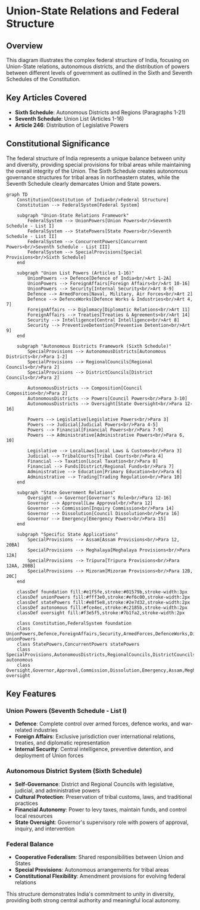 # Union-State Relations and Federal Structure

## Overview
This diagram illustrates the complex federal structure of India, focusing on Union-State relations, autonomous districts, and the distribution of powers between different levels of government as outlined in the Sixth and Seventh Schedules of the Constitution.

## Key Articles Covered
- **Sixth Schedule**: Autonomous Districts and Regions (Paragraphs 1-21)
- **Seventh Schedule**: Union List (Articles 1-16)
- **Article 246**: Distribution of Legislative Powers

## Constitutional Significance
The federal structure of India represents a unique balance between unity and diversity, providing special provisions for tribal areas while maintaining the overall integrity of the Union. The Sixth Schedule creates autonomous governance structures for tribal areas in northeastern states, while the Seventh Schedule clearly demarcates Union and State powers.

```mermaid
graph TD
    Constitution[Constitution of India<br/>Federal Structure]
    Constitution --> FederalSystem[Federal System]
    
    subgraph "Union-State Relations Framework"
        FederalSystem --> UnionPowers[Union Powers<br/>Seventh Schedule - List I]
        FederalSystem --> StatePowers[State Powers<br/>Seventh Schedule - List II]
        FederalSystem --> ConcurrentPowers[Concurrent Powers<br/>Seventh Schedule - List III]
        FederalSystem --> SpecialProvisions[Special Provisions<br/>Sixth Schedule]
    end
    
    subgraph "Union List Powers (Articles 1-16)"
        UnionPowers --> Defence[Defence of India<br/>Art 1-2A]
        UnionPowers --> ForeignAffairs[Foreign Affairs<br/>Art 10-16]
        UnionPowers --> Security[Internal Security<br/>Art 8-9]
        Defence --> ArmedForces[Naval, Military, Air Forces<br/>Art 2]
        Defence --> DefenceWorks[Defence Works & Industries<br/>Art 4, 7]
        ForeignAffairs --> Diplomacy[Diplomatic Relations<br/>Art 11]
        ForeignAffairs --> Treaties[Treaties & Agreements<br/>Art 14]
        Security --> Intelligence[Central Intelligence<br/>Art 8]
        Security --> PreventiveDetention[Preventive Detention<br/>Art 9]
    end
    
    subgraph "Autonomous Districts Framework (Sixth Schedule)"
        SpecialProvisions --> AutonomousDistricts[Autonomous Districts<br/>Para 1-2]
        SpecialProvisions --> RegionalCouncils[Regional Councils<br/>Para 2]
        SpecialProvisions --> DistrictCouncils[District Councils<br/>Para 2]
        
        AutonomousDistricts --> Composition[Council Composition<br/>Para 2]
        AutonomousDistricts --> Powers[Council Powers<br/>Para 3-10]
        AutonomousDistricts --> Oversight[State Oversight<br/>Para 12-16]
        
        Powers --> Legislative[Legislative Powers<br/>Para 3]
        Powers --> Judicial[Judicial Powers<br/>Para 4-5]
        Powers --> Financial[Financial Powers<br/>Para 7-9]
        Powers --> Administrative[Administrative Powers<br/>Para 6, 10]
        
        Legislative --> LocalLaws[Local Laws & Customs<br/>Para 3]
        Judicial --> TribalCourts[Tribal Courts<br/>Para 4]
        Financial --> Taxation[Local Taxation<br/>Para 8]
        Financial --> Funds[District/Regional Funds<br/>Para 7]
        Administrative --> Education[Primary Education<br/>Para 6]
        Administrative --> Trading[Trading Regulation<br/>Para 10]
    end
    
    subgraph "State Government Relations"
        Oversight --> Governor[Governor's Role<br/>Para 12-16]
        Governor --> Approval[Law Approval<br/>Para 12]
        Governor --> Commission[Inquiry Commission<br/>Para 14]
        Governor --> Dissolution[Council Dissolution<br/>Para 16]
        Governor --> Emergency[Emergency Powers<br/>Para 15]
    end
    
    subgraph "Specific State Applications"
        SpecialProvisions --> Assam[Assam Provisions<br/>Para 12, 20BA]
        SpecialProvisions --> Meghalaya[Meghalaya Provisions<br/>Para 12A]
        SpecialProvisions --> Tripura[Tripura Provisions<br/>Para 12AA, 20BB]
        SpecialProvisions --> Mizoram[Mizoram Provisions<br/>Para 12B, 20C]
    end
    
    classDef foundation fill:#e1f5fe,stroke:#01579b,stroke-width:3px
    classDef unionPowers fill:#fff3e0,stroke:#ef6c00,stroke-width:2px
    classDef statePowers fill:#e8f5e8,stroke:#2e7d32,stroke-width:2px
    classDef autonomous fill:#fce4ec,stroke:#c2185b,stroke-width:2px
    classDef oversight fill:#f3e5f5,stroke:#7b1fa2,stroke-width:2px
    
    class Constitution,FederalSystem foundation
    class UnionPowers,Defence,ForeignAffairs,Security,ArmedForces,DefenceWorks,Diplomacy,Treaties,Intelligence,PreventiveDetention unionPowers
    class StatePowers,ConcurrentPowers statePowers
    class SpecialProvisions,AutonomousDistricts,RegionalCouncils,DistrictCouncils,Composition,Powers,Legislative,Judicial,Financial,Administrative,LocalLaws,TribalCourts,Taxation,Funds,Education,Trading autonomous
    class Oversight,Governor,Approval,Commission,Dissolution,Emergency,Assam,Meghalaya,Tripura,Mizoram oversight
```

## Key Features

### Union Powers (Seventh Schedule - List I)
- **Defence**: Complete control over armed forces, defence works, and war-related industries
- **Foreign Affairs**: Exclusive jurisdiction over international relations, treaties, and diplomatic representation
- **Internal Security**: Central intelligence, preventive detention, and deployment of Union forces

### Autonomous District System (Sixth Schedule)
- **Self-Governance**: District and Regional Councils with legislative, judicial, and administrative powers
- **Cultural Protection**: Preservation of tribal customs, laws, and traditional practices
- **Financial Autonomy**: Power to levy taxes, maintain funds, and control local resources
- **State Oversight**: Governor's supervisory role with powers of approval, inquiry, and intervention

### Federal Balance
- **Cooperative Federalism**: Shared responsibilities between Union and States
- **Special Provisions**: Autonomous arrangements for tribal areas
- **Constitutional Flexibility**: Amendment provisions for evolving federal relations

This structure demonstrates India's commitment to unity in diversity, providing both strong central authority and meaningful local autonomy.